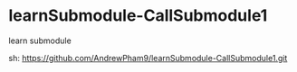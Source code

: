 # learnSubmodule-CallSubmodule1
learn submodule

sh: https://github.com/AndrewPham9/learnSubmodule-CallSubmodule1.git
